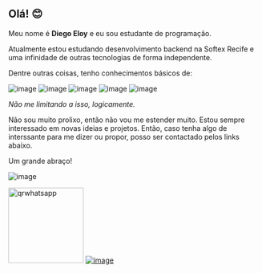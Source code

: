 ## Olá! 😊

Meu nome é **Diego Eloy** e eu sou estudante de programação. 

Atualmente estou estudando desenvolvimento backend na Softex Recife e uma infinidade de outras tecnologias de forma independente.

Dentre outras coisas, tenho conhecimentos básicos de:

![image](https://user-images.githubusercontent.com/89320699/206042741-76bf1981-6eaa-4e37-b7dd-eff9b1aaf657.png)
![image](https://user-images.githubusercontent.com/89320699/206042975-cd69dbf3-90fe-4d63-a869-c124a8f14463.png)
![image](https://user-images.githubusercontent.com/89320699/206043011-c2a37dc9-3c56-41bd-869e-d479cb26b5fa.png)
![image](https://user-images.githubusercontent.com/89320699/206043072-0596c880-526e-4fcd-94ca-553ab02735d2.png)
![image](https://user-images.githubusercontent.com/89320699/206045850-ec49bb61-3acb-4674-abac-774bfa45eb7f.png)


*Não me limitando a isso, logicamente.*

Não sou muito prolixo, então não vou me estender muito. Estou sempre interessado em novas ideias e projetos. Então, caso tenha algo de interssante para me dizer ou propor, posso ser contactado pelos links abaixo. 

Um grande abraço!

![image](https://user-images.githubusercontent.com/89320699/206045104-de558625-08f2-43fc-817a-4b55c2e58d5f.png)


<img src="https://user-images.githubusercontent.com/89320699/206322297-a171853d-7152-4daf-8484-cec021c6b94a.png" alt="qrwhatsapp" width="150"/> [![image](https://user-images.githubusercontent.com/89320699/206038786-994df79e-ca2a-43be-bbfd-7e50a9709e02.png)](https://www.linkedin.com/in/diegoeloy)



